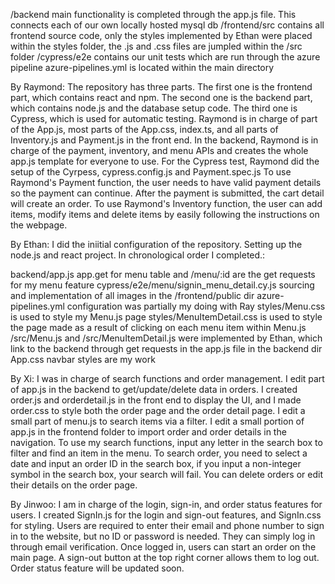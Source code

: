 /backend main functionality is completed through the app.js file. This connects each of our own locally hosted mysql db
/frontend/src contains all frontend source code, only the styles implemented by Ethan were placed within the styles folder, the .js and .css files are jumpled within the /src folder
/cypress/e2e contains our unit tests which are run through the azure pipeline
azure-pipelines.yml is located within the main directory

By Raymond: The repository has three parts. The first one is the frontend part, which contains react and npm. The second one is the backend part, which contains node.js and the database setup code. The third one is Cypress, which is used for automatic testing. Raymond is in charge of part of the App.js, most parts of the App.css, index.ts, and all parts of Inventory.js and Payment.js in the front end. In the backend, Raymond is in charge of the payment, inventory, and menu APIs and creates the whole app.js template for everyone to use. For the Cypress test, Raymond did the setup of the Cyrpess, cypress.config.js and Payment.spec.js To use Raymond's Payment function, the user needs to have valid payment details so the payment can continue. After the payment is submitted, the cart detail will create an order. To use Raymond's Inventory function, the user can add items, modify items and delete items by easily following the instructions on the webpage.

By Ethan: I did the iniitial configuration of the repository. Setting up the node.js and react project. In chronological order I completed.:

backend/app.js app.get for menu table and /menu/:id are the get requests for my menu feature
cypress/e2e/menu/signin_menu_detail.cy.js
sourcing and implementation of all images in the /frontend/public dir
azure-pipelines.yml configuration was partially my doing with Ray
styles/Menu.css is used to style my Menu.js page
styles/MenuItemDetail.css is used to style the page made as a result of clicking on each menu item within Menu.js
/src/Menu.js and /src/MenuItemDetail.js were implemented by Ethan, which link to the backend through get requests in the app.js file in the backend dir
App.css navbar styles are my work

By Xi: I was in charge of search functions and order management. I edit part of app.js in the backend to get/update/delete data in orders. I created order.js and orderdetail.js in the front end to display the UI, and I made order.css to style both the order page and the order detail page. I edit a small part of menu.js to search items via a filter. I edit a small portion of app.js in the frontend folder to import order and order details in the navigation. To use my search functions, input any letter in the search box to filter and find an item in the menu. To search order, you need to select a date and input an order ID in the search box, if you input a non-integer symbol in the search box, your search will fail. You can delete orders or edit their details on the order page. 

By Jinwoo: I am in charge of the login, sign-in, and order status features for users. I created SignIn.js for the login and sign-out features, and SignIn.css for styling. Users are required to enter their email and phone number to sign in to the website, but no ID or password is needed. They can simply log in through email verification. Once logged in, users can start an order on the main page. A sign-out button at the top right corner allows them to log out. Order status feature will be updated soon.